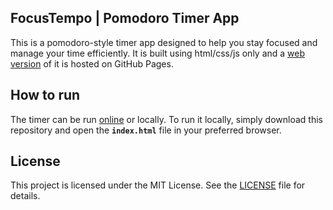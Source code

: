 ## FocusTempo | Pomodoro Timer App

This is a pomodoro-style timer app designed to help you stay focused and manage your time efficiently. It is built using html/css/js only and a [web version](https://joao-lino.github.io/focustempo/) of it is hosted on GitHub Pages.   


## How to run

The timer can be run [online](https://joao-lino.github.io/focustempo/) or locally. To run it locally, simply download this repository and open the **`index.html`** file in your preferred browser.

## License

This project is licensed under the MIT License. See the [LICENSE](./LICENSE) file for details.
